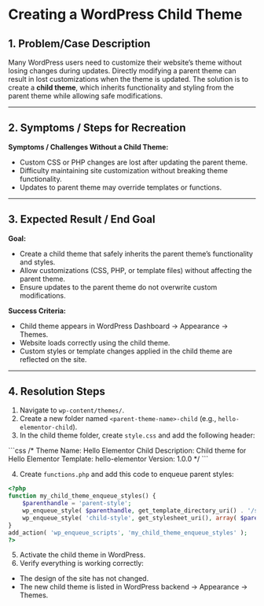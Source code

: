 # Creating a WordPress Child Theme

## 1. Problem/Case Description
Many WordPress users need to customize their website’s theme without losing changes during updates. Directly modifying a parent theme can result in lost customizations when the theme is updated. The solution is to create a **child theme**, which inherits functionality and styling from the parent theme while allowing safe modifications.

---
 
## 2. Symptoms / Steps for Recreation

**Symptoms / Challenges Without a Child Theme:**

- Custom CSS or PHP changes are lost after updating the parent theme.
- Difficulty maintaining site customization without breaking theme functionality.
- Updates to parent theme may override templates or functions.

---

## 3. Expected Result / End Goal

**Goal:**

- Create a child theme that safely inherits the parent theme’s functionality and styles.
- Allow customizations (CSS, PHP, or template files) without affecting the parent theme.
- Ensure updates to the parent theme do not overwrite custom modifications.

**Success Criteria:**

- Child theme appears in WordPress Dashboard → Appearance → Themes.
- Website loads correctly using the child theme.
- Custom styles or template changes applied in the child theme are reflected on the site.

---

## 4. Resolution Steps

1. Navigate to `wp-content/themes/`.
2. Create a new folder named `<parent-theme-name>-child` (e.g., `hello-elementor-child`).
3. In the child theme folder, create `style.css` and add the following header:

\```css
/*
 Theme Name:   Hello Elementor Child
 Description:  Child theme for Hello Elementor
 Template:     hello-elementor
 Version:      1.0.0
*/
\```

4. Create `functions.php` and add this code to enqueue parent styles:

```php
<?php
function my_child_theme_enqueue_styles() {
    $parenthandle = 'parent-style';
    wp_enqueue_style( $parenthandle, get_template_directory_uri() . '/style.css' );
    wp_enqueue_style( 'child-style', get_stylesheet_uri(), array( $parenthandle ) );
}
add_action( 'wp_enqueue_scripts', 'my_child_theme_enqueue_styles' );
?>
```

5. Activate the child theme in WordPress.
6. Verify everything is working correctly:

- The design of the site has not changed.
- The new child theme is listed in WordPress backend → Appearance → Themes.
